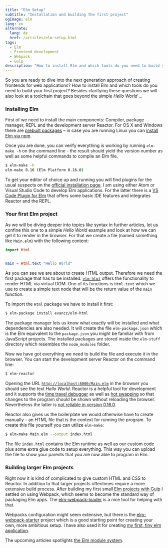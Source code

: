 ```yaml
---
title: "Elm Setup"
subtitle: "Installation and building the first project"
ogImage: elm
lang: en
alternate:
  lang: de
  href: /articles/elm-setup.html
tags:
  - Elm
  - Frontend development
  - Webpack
  - Gulp
description: "How to install Elm and which tools do you need to build your first project? Besides clarifying these questions we will also look at a toolchain that goes beyond the simple Hello World."
---
```


So you are ready to dive into the next generation approach of creating frontends for web applications? How to install Elm and which tools do you need to build your first project? Besides clarifying these questions we will also look at a toolchain that goes beyond the simple *Hello World* …

<!-- more -->

### Installing Elm

First of we need to install the main components: Compiler, package manager, REPL and the development server Reactor. For OS X and Windows there are [prebuilt packages](http://elm-lang.org/install) – in case you are running Linux you can [install Elm via npm](https://www.npmjs.com/package/elm).

Once you are done, you can verify everything is working by running `elm-make -h` on the command line - the result should yield the version number as well as some helpful commands to compile an Elm file.

```bash
$ elm-make -h
elm-make 0.16 (Elm Platform 0.16.0)
```

To get your editor of choice up and running you will find plugins for the usual suspects on the [official installation page](http://elm-lang.org/install). I am using either Atom or Visual Studio Code to develop Elm applications. For the latter there is a [VS Code Plugin for Elm](https://marketplace.visualstudio.com/items/sbrink.elm) that offers some basic IDE features and integrates Reactor and the REPL.

### Your first Elm project

As we will be diving deeper into topics like syntax in further articles, let us confine this one to a simple *Hello World* example and look at how we can get it to render in the browser. For that we create a file (named something like `Main.elm`) with the following content:

```elm
import Html


main = Html.text "Hello World"
```

As you can see we are about to create HTML output. Therefore we need the first package that has to be installed: [`elm-html`](http://package.elm-lang.org/packages/evancz/elm-html/latest/) offers the functionality to render HTML via virtual DOM. One of its functions is `Html.text` which we use to create a simple text node that will be the return value of the `main` function.

To import the `Html` package we have to install it first:

```bash
$ elm-package install evancz/elm-html
```

The package manager lets us know what exactly will be installed and what dependencies are also needed. It will create the file `elm-package.json` which is the Elm equivalent to the `package.json` you might be familiar with from JavaScript projects. The installed packages are stored inside the `elm-stuff` directory which resembles the `node_modules` folder.

Now we have got everything we need to build the file and execute it in the browser. You can start the development server Reactor on the command line:

```bash
$ elm-reactor
```

Opening the URL [`http://localhost:8000/Main.elm`](http://localhost:8000/Main.elm) in the browser you should see the text *Hello World*. Reactor is a helpful tool for development and it supports the [time travel debugger](http://elm-lang.org/blog/time-travel-made-easy) as well as [hot swapping](http://elm-lang.org/blog/interactive-programming) so that changes to the program should be shown without reloading the browser. Nevertheless the latter is [not reliable in version 0.16.0](https://github.com/elm-lang/elm-reactor/issues/168).

Reactor also gives us the boilerplate we would otherwise have to create manually – an HTML file that is the context for running the program. To create this file yourself you can utilize `elm-make`:

```bash
$ elm-make Main.elm --output index.html
```

The file `index.html` contains the Elm runtime as well as our custom code plus some extra glue code to setup everything. This way you can upload the file to show your parents that you are now able to program in Elm.

### Building larger Elm projects

Right now it is kind of complicated to give custom HTML and CSS to Reactor. In addition to that larger projects oftentimes require a more extensive build process. After building my first small [Elm projects with Gulp](https://gist.github.com/dennisreimann/cd8d45eefaba43199dcd) I settled on  using Webpack, which seems to become the standard way of packaging Elm apps. The [elm-webpack-loader](https://github.com/rtfeldman/elm-webpack-loader) is a nice tool for helping with that.

Webpacks configuration might seem extensive, but there is the [elm-webpack-starter](https://github.com/pmdesgn/elm-webpack-starter) project which is a good starting point for creating your own, more ambitious setup. I have also used it for creating [my first, tiny elm application](https://github.com/dennisreimann/elm-bike-configurator).

The upcoming articles spotlights [the Elm module system](/articles/elm-modules-import.html).
